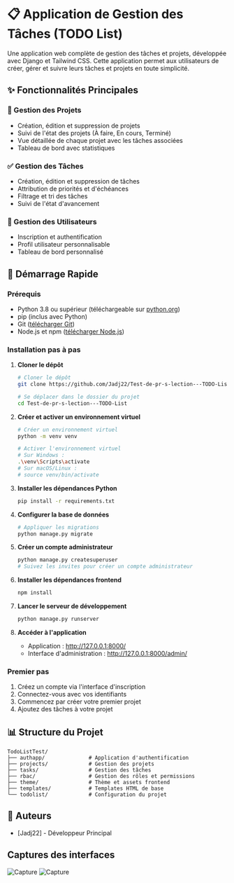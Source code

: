 # 📋 Application de Gestion des Tâches (TODO List)

Une application web complète de gestion des tâches et projets, développée avec Django et Tailwind CSS. Cette application permet aux utilisateurs de créer, gérer et suivre leurs tâches et projets en toute simplicité.

## ✨ Fonctionnalités Principales

### 📂 Gestion des Projets
- Création, édition et suppression de projets
- Suivi de l'état des projets (À faire, En cours, Terminé)
- Vue détaillée de chaque projet avec les tâches associées
- Tableau de bord avec statistiques

### ✅ Gestion des Tâches
- Création, édition et suppression de tâches
- Attribution de priorités et d'échéances
- Filtrage et tri des tâches
- Suivi de l'état d'avancement

### 👤 Gestion des Utilisateurs
- Inscription et authentification
- Profil utilisateur personnalisable
- Tableau de bord personnalisé

## 🚀 Démarrage Rapide

### Prérequis
- Python 3.8 ou supérieur (téléchargeable sur [python.org](https://www.python.org/downloads/))
- pip (inclus avec Python)
- Git ([télécharger Git](https://git-scm.com/downloads))
- Node.js et npm ([télécharger Node.js](https://nodejs.org/))

### Installation pas à pas

1. **Cloner le dépôt**
   ```bash
   # Cloner le dépôt
   git clone https://github.com/Jadj22/Test-de-pr-s-lection---TODO-List.git
   
   # Se déplacer dans le dossier du projet
   cd Test-de-pr-s-lection---TODO-List
   ```

2. **Créer et activer un environnement virtuel**
   ```bash
   # Créer un environnement virtuel
   python -m venv venv
   
   # Activer l'environnement virtuel
   # Sur Windows :
   .\venv\Scripts\activate
   # Sur macOS/Linux :
   # source venv/bin/activate
   ```

3. **Installer les dépendances Python**
   ```bash
   pip install -r requirements.txt
   ```

4. **Configurer la base de données**
   ```bash
   # Appliquer les migrations
   python manage.py migrate
   ```

5. **Créer un compte administrateur**
   ```bash
   python manage.py createsuperuser
   # Suivez les invites pour créer un compte administrateur
   ```

6. **Installer les dépendances frontend**
   ```bash
   npm install
   ```

7. **Lancer le serveur de développement**
   ```bash
   python manage.py runserver
   ```

8. **Accéder à l'application**
   - Application : http://127.0.0.1:8000/
   - Interface d'administration : http://127.0.0.1:8000/admin/

### Premier pas
1. Créez un compte via l'interface d'inscription
2. Connectez-vous avec vos identifiants
3. Commencez par créer votre premier projet
4. Ajoutez des tâches à votre projet

## 📊 Structure du Projet

```text
TodoListTest/
├── authapp/              # Application d'authentification
├── projects/             # Gestion des projets
├── tasks/                # Gestion des tâches
├── rbac/                 # Gestion des rôles et permissions
├── theme/                # Thème et assets frontend
├── templates/            # Templates HTML de base
└── todolist/             # Configuration du projet
```

## 👥 Auteurs

- [Jadj22] - Développeur Principal

## Captures des interfaces

![Capture](/static_src/image1.png)
![Capture](/static_src/image2.png)


